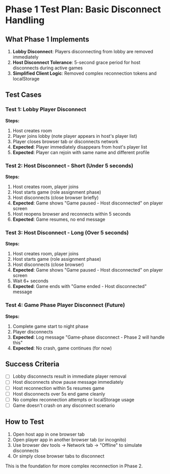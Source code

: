 # Phase 1 Test Plan: Basic Disconnect Handling

## What Phase 1 Implements
1. **Lobby Disconnect**: Players disconnecting from lobby are removed immediately
2. **Host Disconnect Tolerance**: 5-second grace period for host disconnects during active games
3. **Simplified Client Logic**: Removed complex reconnection tokens and localStorage

## Test Cases

### Test 1: Lobby Player Disconnect
**Steps:**
1. Host creates room
2. Player joins lobby (note player appears in host's player list)
3. Player closes browser tab or disconnects network
4. **Expected**: Player immediately disappears from host's player list
5. **Expected**: Player can rejoin with same name and different profile

### Test 2: Host Disconnect - Short (Under 5 seconds)
**Steps:**
1. Host creates room, player joins
2. Host starts game (role assignment phase)
3. Host disconnects (close browser briefly)
4. **Expected**: Game shows "Game paused - Host disconnected" on player screen
5. Host reopens browser and reconnects within 5 seconds
6. **Expected**: Game resumes, no end message

### Test 3: Host Disconnect - Long (Over 5 seconds)
**Steps:**
1. Host creates room, player joins
2. Host starts game (role assignment phase)  
3. Host disconnects (close browser)
4. **Expected**: Game shows "Game paused - Host disconnected" on player screen
5. Wait 6+ seconds
6. **Expected**: Game ends with "Game ended - Host disconnected" message

### Test 4: Game Phase Player Disconnect (Future)
**Steps:**
1. Complete game start to night phase
2. Player disconnects
3. **Expected**: Log message "Game-phase disconnect - Phase 2 will handle this"
4. **Expected**: No crash, game continues (for now)

## Success Criteria
- [ ] Lobby disconnects result in immediate player removal
- [ ] Host disconnects show pause message immediately  
- [ ] Host reconnection within 5s resumes game
- [ ] Host disconnects over 5s end game cleanly
- [ ] No complex reconnection attempts or localStorage usage
- [ ] Game doesn't crash on any disconnect scenario

## How to Test
1. Open host app in one browser tab
2. Open player app in another browser tab (or incognito)
3. Use browser dev tools → Network tab → "Offline" to simulate disconnects
4. Or simply close browser tabs to disconnect

This is the foundation for more complex reconnection in Phase 2. 